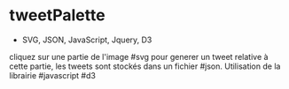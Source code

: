# tweetPalette

- SVG, JSON, JavaScript, Jquery, D3

cliquez sur une partie de l'image #svg pour generer un tweet relative à cette partie, les tweets sont  stockés dans un fichier #json. Utilisation de la librairie #javascript #d3 
